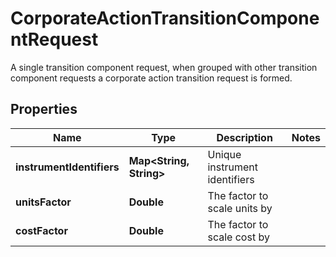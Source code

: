 

# CorporateActionTransitionComponentRequest

A single transition component request, when grouped with other transition component requests a corporate action  transition request is formed.

## Properties

Name | Type | Description | Notes
------------ | ------------- | ------------- | -------------
**instrumentIdentifiers** | **Map&lt;String, String&gt;** | Unique instrument identifiers | 
**unitsFactor** | **Double** | The factor to scale units by | 
**costFactor** | **Double** | The factor to scale cost by | 



